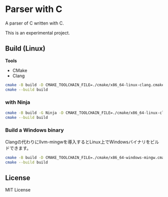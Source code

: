 # Parser with C
A parser of C written with C.

This is an experimental project.

## Build (Linux)
**Tools**
- CMake
- Clang

```sh
cmake -B build -D CMAKE_TOOLCHAIN_FILE=./cmake/x86_64-linux-clang.cmake
cmake --build build
```

### with Ninja
```sh
cmake -B build -G Ninja -D CMAKE_TOOLCHAIN_FILE=./cmake/x86_64-linux-clang.cmake
cmake --build build
```

### Build a Windows binary
Clangの代わりにllvm-mingwを導入するとLinux上でWindowsバイナリをビルドできます。
```sh
cmake -B build -D CMAKE_TOOLCHAIN_FILE=./cmake/x86_64-windows-mingw.cmake
cmake --build build
```

## License
MIT License
